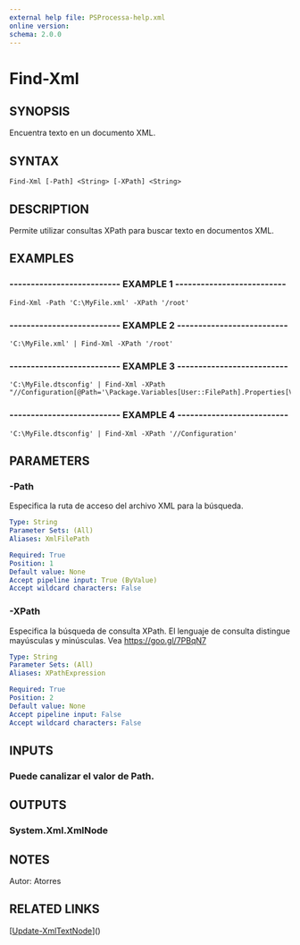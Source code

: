 ```yaml
---
external help file: PSProcessa-help.xml
online version: 
schema: 2.0.0
---
```


# Find-Xml

## SYNOPSIS
Encuentra texto en un documento XML.

## SYNTAX

```
Find-Xml [-Path] <String> [-XPath] <String>
```

## DESCRIPTION
Permite utilizar consultas XPath para buscar texto en documentos XML.

## EXAMPLES

### -------------------------- EXAMPLE 1 --------------------------
```
Find-Xml -Path 'C:\MyFile.xml' -XPath '/root'
```

### -------------------------- EXAMPLE 2 --------------------------
```
'C:\MyFile.xml' | Find-Xml -XPath '/root'
```

### -------------------------- EXAMPLE 3 --------------------------
```
'C:\MyFile.dtsconfig' | Find-Xml -XPath "//Configuration[@Path='\Package.Variables[User::FilePath].Properties[Value]']/ConfiguredValue"
```

### -------------------------- EXAMPLE 4 --------------------------
```
'C:\MyFile.dtsconfig' | Find-Xml -XPath '//Configuration'
```

## PARAMETERS

### -Path
Especifica la ruta de acceso del archivo XML para la búsqueda.

```yaml
Type: String
Parameter Sets: (All)
Aliases: XmlFilePath

Required: True
Position: 1
Default value: None
Accept pipeline input: True (ByValue)
Accept wildcard characters: False
```

### -XPath
Especifica la búsqueda de consulta XPath.
El lenguaje de consulta distingue mayúsculas y minúsculas.
Vea https://goo.gl/7PBqN7

```yaml
Type: String
Parameter Sets: (All)
Aliases: XPathExpression

Required: True
Position: 2
Default value: None
Accept pipeline input: False
Accept wildcard characters: False
```

## INPUTS

### Puede canalizar el valor de Path.

## OUTPUTS

### System.Xml.XmlNode

## NOTES
Autor: Atorres

## RELATED LINKS

[[Update-XmlTextNode](Update-XmlTextNode.md)]()

